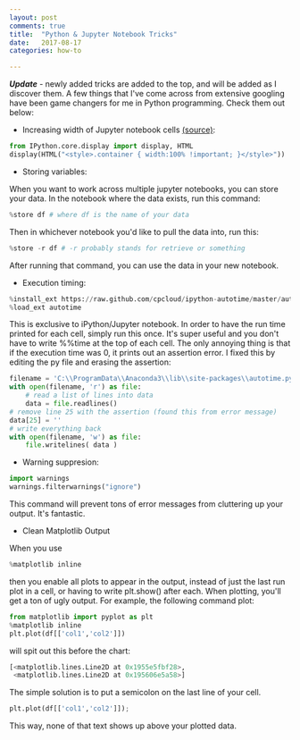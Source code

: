 ```yaml
---
layout: post
comments: true
title:  "Python & Jupyter Notebook Tricks"
date:   2017-08-17
categories: how-to

---
```


__*Update*__ - newly added tricks are added to the top, and will be added as I discover them.
A few things that I've come across from extensive googling have been game changers for me in Python programming. Check them out below:

- Increasing width of Jupyter notebook cells [(source)](https://github.com/jupyter/notebook/issues/1909):

```python
from IPython.core.display import display, HTML 
display(HTML("<style>.container { width:100% !important; }</style>"))
```

- Storing variables:

When you want to work across multiple jupyter notebooks, you can store your data. In the notebook where the data exists, run this command:

```python
%store df # where df is the name of your data
```

Then in whichever notebook you'd like to pull the data into, run this:
```python
%store -r df # -r probably stands for retrieve or something
```

After running that command, you can use the data in your new notebook.

- Execution timing:

```python
%install_ext https://raw.github.com/cpcloud/ipython-autotime/master/autotime.py
%load_ext autotime
```

This is exclusive to iPython/Jupyter notebook. In order to have the run time printed for each cell, simply run this once. It's super useful and you don't have to write %%time at the top of each cell. The only annoying thing is that if the execution time was 0, it prints out an assertion error. I fixed this by editing the py file and erasing the assertion:

```python
filename = 'C:\\ProgramData\\Anaconda3\\lib\\site-packages\\autotime.py'
with open(filename, 'r') as file:
    # read a list of lines into data
    data = file.readlines()
# remove line 25 with the assertion (found this from error message)
data[25] = ''
# write everything back
with open(filename, 'w') as file:
    file.writelines( data )
```


- Warning suppresion:

```python
import warnings
warnings.filterwarnings("ignore")
```

This command will prevent tons of error messages from cluttering up your output. It's fantastic.


- Clean Matplotlib Output

When you use
```python
%matplotlib inline
```

then you enable all plots to appear in the output, instead of just the last run plot in a cell, or having to write plt.show() after each. When plotting, you'll get a ton of ugly output. For example, the following command plot:

```python
from matplotlib import pyplot as plt
%matplotlib inline
plt.plot(df[['col1','col2']])
```
will spit out this before the chart:
```python
[<matplotlib.lines.Line2D at 0x1955e5fbf28>,
 <matplotlib.lines.Line2D at 0x195606e5a58>]
```
The simple solution is to put a semicolon on the last line of your cell.
```python
plt.plot(df[['col1','col2']]);
```
This way, none of that text shows up above your plotted data.
